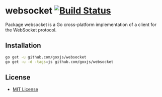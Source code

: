 # websocket [![Build Status](https://travis-ci.org/goxjs/websocket.svg?branch=master)](https://travis-ci.org/goxjs/websocket)

Package websocket is a Go cross-platform implementation of a client for the WebSocket protocol.

Installation
------------

```bash
go get -u github.com/goxjs/websocket
go get -u -d -tags=js github.com/goxjs/websocket
```

License
-------

- [MIT License](http://opensource.org/licenses/mit-license.php)
